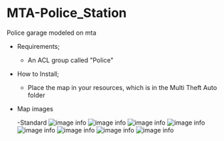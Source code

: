 # MTA-Police_Station

Police garage modeled on mta


 - Requirements;
 
   - An ACL group called "Police"

 - How to Install;
 
   - Place the map in your resources, which is in the Multi Theft Auto folder

   
 - Map images

   -Standard
 ![image info](/images/old_base_spoiler)
 ![image info](/images/)
 ![image info](/images/)
 ![image info](/images/)
 ![image info](/images/)
 ![image info](/images/)
 ![image info](/images/)
 ![image info](/images/)
